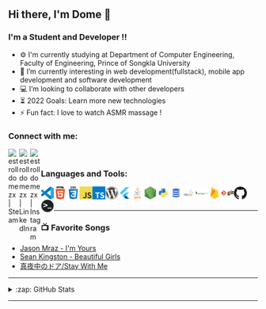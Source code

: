 ## Hi there, I'm Dome 👋 

### I'm a Student and Developer !!

- ⚙️ I'm currently studying at Department of Computer Engineering, Faculty of Engineering, Prince of Songkla University
- 🌱 I’m currently interesting in web development(fullstack), mobile app development and software development 
- 💻 I’m looking to collaborate with other developers
- ⏳ 2022 Goals: Learn more new technologies
- ⚡ Fun fact: I love to watch ASMR massage !

### Connect with me:

[<img align="left" alt="estrolldomezx | Steam" width="22px" src="https://cdn.jsdelivr.net/npm/simple-icons@v3/icons/steam.svg" />][steam]
[<img align="left" alt="estrolldomezx | LinkedIn" width="22px" src="https://cdn.jsdelivr.net/npm/simple-icons@v3/icons/linkedin.svg" />][linkedin]
[<img align="left" alt="estrolldomezx | Instagram" width="22px" src="https://cdn.jsdelivr.net/npm/simple-icons@v3/icons/instagram.svg" />][instagram]

<br />

### Languages and Tools:

<img align="left" alt="Visual Studio Code" width="26px" src="https://raw.githubusercontent.com/github/explore/80688e429a7d4ef2fca1e82350fe8e3517d3494d/topics/visual-studio-code/visual-studio-code.png" />
<img align="left" alt="HTML5" width="26px" src="https://raw.githubusercontent.com/github/explore/80688e429a7d4ef2fca1e82350fe8e3517d3494d/topics/html/html.png" />
<img align="left" alt="CSS3" width="26px" src="https://raw.githubusercontent.com/github/explore/80688e429a7d4ef2fca1e82350fe8e3517d3494d/topics/css/css.png" />
<img align="left" alt="JavaScript" width="26px" src="https://raw.githubusercontent.com/github/explore/80688e429a7d4ef2fca1e82350fe8e3517d3494d/topics/javascript/javascript.png" />
<img align="left" alt="TypeScript" width="26px" src="https://raw.githubusercontent.com/github/explore/80688e429a7d4ef2fca1e82350fe8e3517d3494d/topics/typescript/typescript.png" />
<img align="left" alt="Wordpress" width="26px" src="https://raw.githubusercontent.com/github/explore/80688e429a7d4ef2fca1e82350fe8e3517d3494d/topics/wordpress/wordpress.png" />
<img align="left" alt="Flutter" width="26px" src="https://raw.githubusercontent.com/github/explore/80688e429a7d4ef2fca1e82350fe8e3517d3494d/topics/flutter/flutter.png" />
<img align="left" alt="Java" width="26px" src="https://raw.githubusercontent.com/github/explore/80688e429a7d4ef2fca1e82350fe8e3517d3494d/topics/java/java.png" />
<img align="left" alt="Node.js" width="26px" src="https://raw.githubusercontent.com/github/explore/80688e429a7d4ef2fca1e82350fe8e3517d3494d/topics/nodejs/nodejs.png" />
<img align="left" alt="Python" width="26px" src="https://raw.githubusercontent.com/github/explore/80688e429a7d4ef2fca1e82350fe8e3517d3494d/topics/python/python.png" />
<img align="left" alt="SQL" width="26px" src="https://raw.githubusercontent.com/github/explore/80688e429a7d4ef2fca1e82350fe8e3517d3494d/topics/sql/sql.png" />
<img align="left" alt="MySQL" width="26px" src="https://raw.githubusercontent.com/github/explore/80688e429a7d4ef2fca1e82350fe8e3517d3494d/topics/mysql/mysql.png" />
<img align="left" alt="MongoDB" width="26px" src="https://raw.githubusercontent.com/github/explore/80688e429a7d4ef2fca1e82350fe8e3517d3494d/topics/mongodb/mongodb.png" />
<img align="left" alt="Firebase" width="26px" src="https://raw.githubusercontent.com/github/explore/80688e429a7d4ef2fca1e82350fe8e3517d3494d/topics/firebase/firebase.png" />
<img align="left" alt="Git" width="26px" src="https://raw.githubusercontent.com/github/explore/80688e429a7d4ef2fca1e82350fe8e3517d3494d/topics/git/git.png" />
<img align="left" alt="GitHub" width="26px" src="https://raw.githubusercontent.com/github/explore/78df643247d429f6cc873026c0622819ad797942/topics/github/github.png" />
<img align="left" alt="Terminal" width="26px" src="https://raw.githubusercontent.com/github/explore/80688e429a7d4ef2fca1e82350fe8e3517d3494d/topics/terminal/terminal.png" />


<br />
<br />

---

### 📺 Favorite Songs

<!-- YOUTUBE:START -->
- [Jason Mraz - I'm Yours](https://www.youtube.com/watch?v=EkHTsc9PU2A&ab_channel=JasonMraz)
- [Sean Kingston - Beautiful Girls](https://youtu.be/MrTz5xjmso4)
- [真夜中のドア/Stay With Me](https://youtu.be/VEe_yIbW64w)
<!-- YOUTUBE:END -->
---

<details>
  <summary>:zap: GitHub Stats</summary>

  <img align="left" alt="Estrolldomezx's GitHub Stats" src="https://github-readme-stats.estrolldomezx.vercel.app/api?username=estrolldomezx&show_icons=true&hide_border=true" />

</details>

---

[steam]: https://steamcommunity.com/id/dommanzaza55/
[instagram]: https://www.instagram.com/estrolldomezx
[linkedin]: https://www.linkedin.com/in/estrolldomezx/
